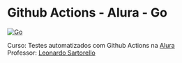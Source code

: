 # Github Actions - Alura - Go

[![Go](https://github.com/nicklima/alura-go-github-actions/actions/workflows/go.yml/badge.svg)](https://github.com/nicklima/alura-go-github-actions/actions/workflows/go.yml)

Curso: Testes automatizados com Github Actions na [Alura](https://cursos.alura.com.br/course/integracao-continua-testes-automatizados-pipeline-github-actions) \
Professor: [Leonardo Sartorello](https://github.com/leollo98)
